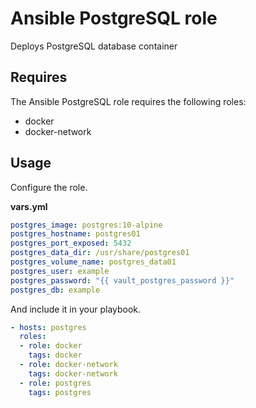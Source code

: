 # Ansible PostgreSQL role

Deploys PostgreSQL database container

## Requires

The Ansible PostgreSQL role requires the following roles:

* docker
* docker-network

## Usage

Configure the role.

**vars.yml**

```yml
postgres_image: postgres:10-alpine
postgres_hostname: postgres01
postgres_port_exposed: 5432
postgres_data_dir: /usr/share/postgres01
postgres_volume_name: postgres_data01
postgres_user: example
postgres_password: "{{ vault_postgres_password }}"
postgres_db: example
```

And include it in your playbook.

```yml
- hosts: postgres
  roles:
  - role: docker
    tags: docker
  - role: docker-network
    tags: docker-network
  - role: postgres
    tags: postgres
```
